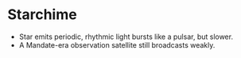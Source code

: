 # Starchime
- Star emits periodic, rhythmic light bursts like a pulsar, but slower.
- A Mandate-era observation satellite still broadcasts weakly.
